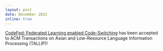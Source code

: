 ```yaml
---
layout: post
date: November 2022
inline: true
---
```

[CodeFed: Federated Learning enabled Code-Switching](https://dl.acm.org/doi/pdf/10.1145/3571732) has been accepted to ACM Transactions on Asian and Low-Resource Language Information Processing (TALLIP)! 
